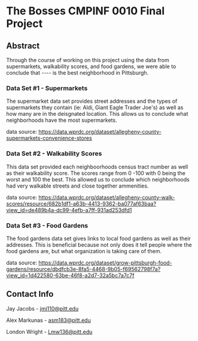 # The Bosses CMPINF 0010 Final Project

## Abstract

Through the course of working on this project using the data from supermarkets, walkability scores, and food gardens, we were able to conclude that ---- is the best neighborhood in Pittsburgh.

### Data Set #1 - Supermarkets

The supermarket data set provides street addresses and the types of supermarkets they contain (ie: Aldi, Giant Eagle Trader Joe's) as well as how many are in the deisgnated location.  This allows us to conclude what neighborhoods have the most supermarkets.

data source: https://data.wprdc.org/dataset/allegheny-county-supermarkets-convenience-stores



### Data Set #2 - Walkability Scores

This data set provided each neighboorhoods census tract number as well as their walkability score.  The scores range from 0 -100 with 0 being the worst and 100 the best.  This allowed us to conclude which neighborhoods had very walkable streets and close together ammenities.

data source: https://data.wprdc.org/dataset/allegheny-county-walk-scores/resource/682b1df1-a63b-4413-9362-ba077af63baa?view_id=de489b4a-dc99-4efb-a7ff-931ad253dfd1



### Data Set #3 - Food Gardens

The food gardens data set gives links to local food gardens as well as their addresses.  This is beneficial because not only does it tell people where the food gardens are, but what organization is taking care of them.

data source: https://data.wprdc.org/dataset/grow-pittsburgh-food-gardens/resource/dbdfcb3e-8fa5-4468-9b05-f69562798f7a?view_id=1d422580-63be-46f8-a2d7-32a5bc7a7c7f



## Contact Info

Jay Jacobs - jmj110@pitt.edu

Alex Markunas - asm183@pitt.edu

London Wright - Lmw136@pitt.edu
